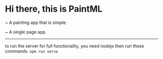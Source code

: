 # Hi there, this is PaintML

~ A painting app that is simple.

~ A single page app.


<hr>

to run the server for full functionality, you need nodejs then run these commands.
`
npm run serve
`
